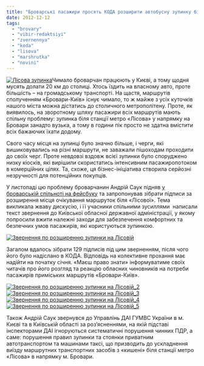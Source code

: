 ```yaml
---
title: "Броварські пасажири просять КОДА розширити автобусну зупинку біля «Лісової»"
date: 2012-12-12
tags: 
  - "brovary"
  - "vibir-redaktsiyi"
  - "zvernennya"
  - "koda"
  - "lisova"
  - "marshrutka"
  - "novini"
---
```


[![](https://mpz.brovary.org/wp-content/uploads/2012/12/Lisova-zupinka.jpg "Лісова зупинка")](https://mpz.brovary.org/wp-content/uploads/2012/12/Lisova-zupinka.jpg)Чимало броварчан працюють у Києві, а тому щодня мусять долати 20 км до столиці. Хтось їздить на власному авто, проте більшість – на громадському транспорті. На щастя, маршрутів сполученням «Бровари-Київ» існує чимало, то ж майже з усіх куточків нашого міста можна дістатись до столичного метрополітену. Проте, як виявилось, на зворотному шляху пасажири всіх маршрутів мають спільну проблему: зупинка біля станції метро «Лісова» у напрямку на Бровари занадто вузька, а тому в години пік просто не здатна вмістити всіх бажаючих їхати додому.

Свого часу місця на зупинці було значно більше, і черги, які вишиковувались на різні маршрути, не заважали пішоходам проходити до своїх черг. Проте невдовзі вздовж всієї зупинки було споруджено низку кіосків, які вирішили скористатись інтенсивним пасажиропотоком в комерційних цілях. Та, схоже, ця бізнес-ініціатива створила серйозні незручності для потенційних покупців.

У листопаді цю проблему броварчанин Андрій Саук підняв [у броварській спільноті на фейсбуку](http://www.facebook.com/#!/groups/brovary/permalink/532588080104496/) та запропонував зібрати підписи за розширення місця очікування маршруток біля «Лісової». Тема викликала жваву дискусію, і її учасники спільними зусиллями  написали текст звернення до Київської обласної державної адміністрації, у якому попросили вжити належні заходи для забезпечення комфортних та безпечних умов пасажирів, які користуються зупинкою.

[![](https://mpz.brovary.org/wp-content/uploads/2012/12/Zvernennya-po-rozshirennyu-zupinki-na-Lisoviy-e1355315371347.jpg "Звернення по розширенню зупинки на Лісовій")](https://mpz.brovary.org/wp-content/uploads/2012/12/Zvernennya-po-rozshirennyu-zupinki-na-Lisoviy.jpg)

Загалом вдалось зібрати 129 підписів під цим зверненням, після чого його було надіслано в КОДА. Відповідь на колективне прохання має надійти на початку січня. «Маєш право знати» інформуватиме своїх читачів про його розгляд та реакцію обласних чиновників на потреби пасажирів приміських маршрутів «Бровари-Київ».

[![](https://mpz.brovary.org/wp-content/uploads/2012/12/Zvernennya-po-rozshirennyu-zupinki-na-Lisoviy_2.jpg "Звернення по розширенню зупинки на Лісовій_2")](https://mpz.brovary.org/wp-content/uploads/2012/12/Zvernennya-po-rozshirennyu-zupinki-na-Lisoviy_2.jpg)[![](https://mpz.brovary.org/wp-content/uploads/2012/12/Zvernennya-po-rozshirennyu-zupinki-na-Lisoviy_3.jpg "Звернення по розширенню зупинки на Лісовій_3")](https://mpz.brovary.org/wp-content/uploads/2012/12/Zvernennya-po-rozshirennyu-zupinki-na-Lisoviy_3.jpg)[![](https://mpz.brovary.org/wp-content/uploads/2012/12/Zvernennya-po-rozshirennyu-zupinki-na-Lisoviy_4.jpg "Звернення по розширенню зупинки на Лісовій_4")](https://mpz.brovary.org/wp-content/uploads/2012/12/Zvernennya-po-rozshirennyu-zupinki-na-Lisoviy_4.jpg)[![](https://mpz.brovary.org/wp-content/uploads/2012/12/Zvernennya-po-rozshirennyu-zupinki-na-Lisoviy_5.jpg "Звернення по розширенню зупинки на Лісовій_5")](https://mpz.brovary.org/wp-content/uploads/2012/12/Zvernennya-po-rozshirennyu-zupinki-na-Lisoviy_5.jpg)

Також Андрій Саук звернувся до Управлінь ДАI ГУМВС України в м. Києві та в Київськiй областi за роз’ясненнями, на якій підставі інспекторами ДАІ ігноруються систематичні порушення чинних ПДР, а саме: порушення правил зупинки та стоянки приватним автотранспортом та машинами таксі, що призводить до ускладнення виїзду маршрутних транспортних засобів з «кишені» біля станції метро «Лісова» в напрямку м. Бровари.
